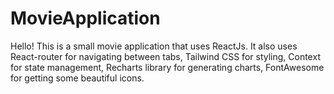 # MovieApplication

Hello! This is a small movie application that uses ReactJs. It also uses React-router for navigating between tabs, Tailwind CSS for styling, Context for state management, Recharts library for generating charts, FontAwesome for getting some beautiful icons.
